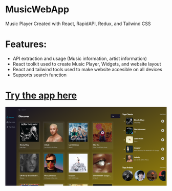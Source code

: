 # MusicWebApp

Music Player Created with React, RapidAPI, Redux, and Tailwind CSS

# Features:
* API extraction and usage (Music information, artist information)
* React toolkit used to create Music Player, Widgets, and website layout
* React and tailwind tools used to make website accesible on all devices
* Supports search function

# [Try the app here](https://elyghthao.github.io/MusicWebApp/)
<img src="./pics/web-app-discover-page.svg">
